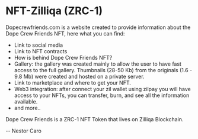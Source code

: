 # NFT-Zilliqa (ZRC-1)

Dopecrewfriends.com is a website created to provide information about the Dope Crew Friends NFT, here what you can find:

* Link to social media
* Link to NFT contracts
* How is behind Dope Crew Friends NFT?
* Gallery: the gallery was created mainly to allow the user to have fast access to the full gallery. Thumbnails (28-50 Kb) from the originals (1.6 - 9.8 Mb) were created and hosted on a private server.
* Link to marketplace and where to get your NFT.
* Web3 integration: after connect your zil wallet using zilpay you will have access to your NFTs, you can transfer, burn, and see all the information available.
* and more..

Dope Crew Friends is a ZRC-1 NFT Token that lives on Zilliqa Blockchain. 

--
Nestor Caro
